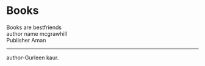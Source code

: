 # Books
Books are bestfriends</br>
author name mcgrawhill</br>
Publisher Aman
<hr>
author-Gurleen kaur.

